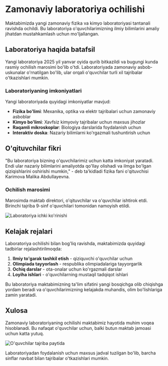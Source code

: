 # Zamonaviy laboratoriya ochilishi

Maktabimizda yangi zamonaviy fizika va kimyo laboratoriyasi tantanali ravishda ochildi. Bu laboratoriya o'quvchilarimizning ilmiy bilimlarini amaliy jihatdan mustahkamlash uchun mo'ljallangan.

## Laboratoriya haqida batafsil

Yangi laboratoriya 2025 yil yanvar oyida qurib bitkazildi va bugungi kunda rasmiy ochilish marosimi bo'lib o'tdi. Laboratoriyada zamonaviy asbob-uskunalar o'rnatilgan bo'lib, ular orqali o'quvchilar turli xil tajribalar o'tkazishlari mumkin.

### Laboratoriyaning imkoniyatlari

Yangi laboratoriyada quyidagi imkoniyatlar mavjud:

- **Fizika bo'limi**: Mexanika, optika va elektr tajribalari uchun zamonaviy asboblar
- **Kimyo bo'limi**: Xavfsiz kimyoviy tajribalar uchun maxsus jihozlar
- **Raqamli mikroskoplar**: Biologiya darslarida foydalanish uchun
- **Interaktiv doska**: Nazariy bilimlarni ko'rgazmali tushuntirish uchun

## O'qituvchilar fikri

"Bu laboratoriya bizning o'quvchilarimiz uchun katta imkoniyat yaratadi. Endi ular nazariy bilimlarini amaliyotda qo'llay olishadi va ilmga bo'lgan qiziqishlarini oshirishi mumkin," - deb ta'kidladi fizika fani o'qituvchisi Karimova Malika Abdullayevna.

### Ochilish marosimi

Marosimda maktab direktori, o'qituvchilar va o'quvchilar ishtirok etdi. Birinchi tajriba 9-sinf o'quvchilari tomonidan namoyish etildi.

![Laboratoriya ichki ko'rinishi](./images/laboratoriya-ichki.jpg)

## Kelajak rejalari

Laboratoriya ochilishi bilan bog'liq ravishda, maktabimizda quyidagi tadbirlar rejalashtirilmoqda:

1. **Ilmiy to'garak tashkil etish** - qiziquvchi o'quvchilar uchun
2. **Olimpiada tayyorlash** - respublika olimpiadalariga tayyorgarlik
3. **Ochiq darslar** - ota-onalar uchun ko'rgazmali darslar
4. **Loyiha ishlari** - o'quvchilarning mustaqil tadqiqot ishlari

Bu laboratoriya maktabimizning ta'lim sifatini yangi bosqichga olib chiqishga yordam beradi va o'quvchilarimizning kelajakda muhandis, olim bo'lishlariga zamin yaratadi.

## Xulosa

Zamonaviy laboratoriyaning ochilishi maktabimiz hayotida muhim voqea hisoblanadi. Bu nafaqat o'quvchilar uchun, balki butun maktab jamoasi uchun katta yutuq.

![O'quvchilar tajriba paytida](./images/oquvchilar-tajriba.jpg)

Laboratoriyadan foydalanish uchun maxsus jadval tuzilgan bo'lib, barcha sinflar navbat bilan tajribalar o'tkazishlari mumkin.
